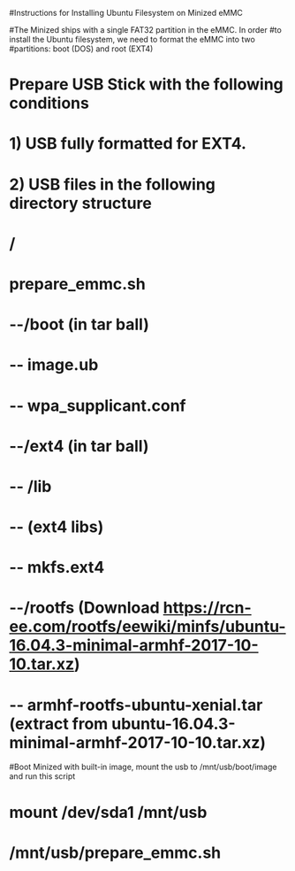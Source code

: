 #Instructions for Installing Ubuntu Filesystem on Minized eMMC 

#The Minized ships with a single FAT32 partition in the eMMC.  In order
#to install the Ubuntu filesystem, we need to format the eMMC into two
#partitions: boot (DOS) and root (EXT4)

# Prepare USB Stick with the following conditions
# 1) USB fully formatted for EXT4.  
# 2) USB files in the following directory structure
#  /
#	 prepare_emmc.sh 
#    --/boot (in tar ball)
#           -- image.ub
#			      -- wpa_supplicant.conf
# 			
#    --/ext4 (in tar ball)
#           -- /lib
#				        -- (ext4 libs)
#			      -- mkfs.ext4
#	   --/rootfs (Download https://rcn-ee.com/rootfs/eewiki/minfs/ubuntu-16.04.3-minimal-armhf-2017-10-10.tar.xz) 
#			      -- armhf-rootfs-ubuntu-xenial.tar (extract from ubuntu-16.04.3-minimal-armhf-2017-10-10.tar.xz)

#Boot Minized with built-in image, mount the usb to /mnt/usb/boot/image and run this script
#  mount /dev/sda1 /mnt/usb
#  /mnt/usb/prepare_emmc.sh
